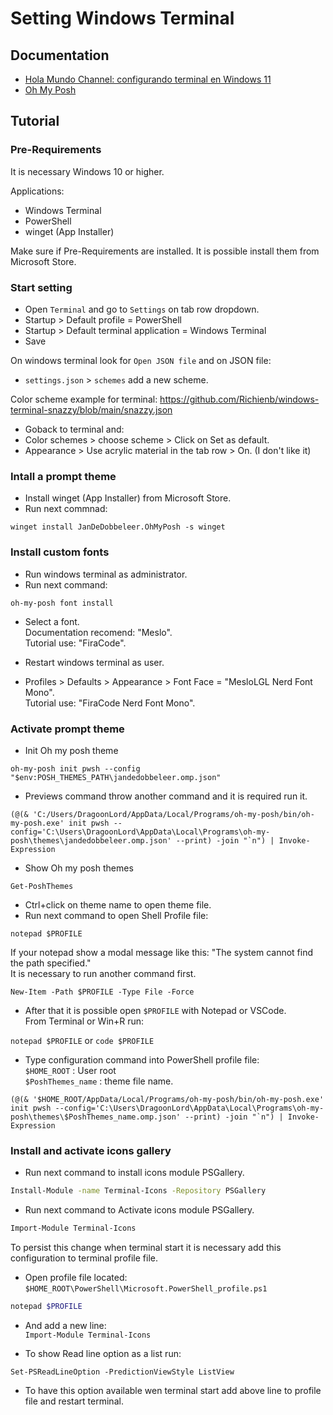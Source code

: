 # Setting Windows Terminal

## Documentation

- [Hola Mundo Channel: configurando terminal en Windows 11](https://www.youtube.com/watch?v=6SGIFVJ5Izs)
- [Oh My Posh](https://ohmyposh.dev/docs)

## Tutorial

### Pre-Requirements

It is necessary Windows 10 or higher.

Applications:

- Windows Terminal
- PowerShell
- winget (App Installer)

Make sure if Pre-Requirements are installed. It is possible install them from Microsoft Store.

### Start setting

- Open `Terminal` and go to `Settings` on tab row dropdown.
- Startup > Default profile = PowerShell
- Startup > Default terminal application = Windows Terminal
- Save

On windows terminal look for `Open JSON file` and on JSON file:

- `settings.json` > `schemes` add a new scheme.

Color scheme example for terminal: <https://github.com/Richienb/windows-terminal-snazzy/blob/main/snazzy.json>

- Goback to terminal and:
- Color schemes > choose scheme > Click on Set as default.
- Appearance > Use acrylic material in the tab row > On. (I don't like it)

### Intall a prompt theme

- Install winget (App Installer) from Microsoft Store.
- Run next commnad:

```
winget install JanDeDobbeleer.OhMyPosh -s winget
```

### Install custom fonts

- Run windows terminal as administrator.
- Run next command:

```
oh-my-posh font install
```

- Select a font.
\
Documentation recomend: "Meslo".
\
Tutorial use: "FiraCode".

- Restart windows terminal as user.
- Profiles > Defaults > Appearance > Font Face = "MesloLGL Nerd Font Mono".
\
Tutorial use: "FiraCode Nerd Font Mono".

### Activate prompt theme

- Init Oh my posh theme

```
oh-my-posh init pwsh --config "$env:POSH_THEMES_PATH\jandedobbeleer.omp.json"
```

- Previews command throw another command and it is required run it.

```
(@(& 'C:/Users/DragoonLord/AppData/Local/Programs/oh-my-posh/bin/oh-my-posh.exe' init pwsh --config='C:\Users\DragoonLord\AppData\Local\Programs\oh-my-posh\themes\jandedobbeleer.omp.json' --print) -join "`n") | Invoke-Expression
```

- Show Oh my posh themes

```
Get-PoshThemes 
```

- Ctrl+click on theme name to open theme file.
- Run next command to open Shell Profile file:

```
notepad $PROFILE
```

If your notepad show a modal message like this: "The system cannot find the path specified."
\
It is necessary to run another command first.

```
New-Item -Path $PROFILE -Type File -Force
```

- After that it is possible open `$PROFILE` with Notepad or VSCode.
\
From Terminal or Win+R run:
<!-- \ -->
``notepad $PROFILE`` or ``code $PROFILE``

- Type configuration command into PowerShell profile file:
\
`$HOME_ROOT` : User root
\
`$PoshThemes_name` : theme file name.

```
(@(& '$HOME_ROOT/AppData/Local/Programs/oh-my-posh/bin/oh-my-posh.exe' init pwsh --config='C:\Users\DragoonLord\AppData\Local\Programs\oh-my-posh\themes\$PoshThemes_name.omp.json' --print) -join "`n") | Invoke-Expression
```

### Install and activate icons gallery

- Run next command to install icons module PSGallery.

```sh
Install-Module -name Terminal-Icons -Repository PSGallery
```

- Run next command to Activate icons module PSGallery.

```sh
Import-Module Terminal-Icons
```

To persist this change when terminal start it is necessary add this configuration to terminal profile file.

- Open profile file located:
\
`$HOME_ROOT\PowerShell\Microsoft.PowerShell_profile.ps1`

```sh
notepad $PROFILE
```

- And add a new line:
\
```Import-Module Terminal-Icons```

- To show Read line option as a list run:

```
Set-PSReadLineOption -PredictionViewStyle ListView
```

- To have this option available wen terminal start add above line to profile file and restart terminal.
